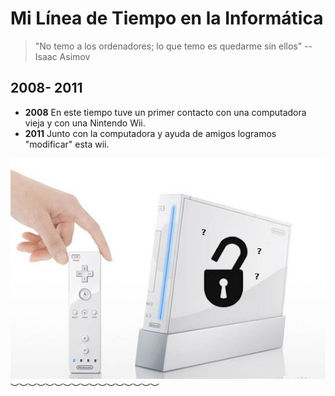 # Mi Línea de Tiempo en la Informática
> "No temo a los ordenadores; lo que temo es quedarme sin ellos"
     -- Isaac Asimov
## 2008- 2011
- **2008** En este tiempo tuve un primer contacto con una computadora vieja y con una Nintendo Wii.
- **2011** Junto con la computadora y ayuda de amigos logramos "modificar" esta wii.

![Wii](../DsB8AiGWoAAjOUv.jpg)
︶︶︶︶︶︶︶︶︶︶︶︶︶︶︶︶︶

